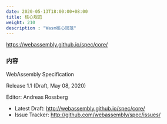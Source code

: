 ```yaml
---
date: 2020-05-13T18:00:00+08:00
title: 核心规范
weight: 210
description : "Wasm核心规范"
---
```


https://webassembly.github.io/spec/core/

### 内容

WebAssembly Specification

Release 1.1 (Draft, May 08, 2020)

Editor: Andreas Rossberg

- Latest Draft: http://webassembly.github.io/spec/core/
- Issue Tracker: http://github.com/webassembly/spec/issues/














